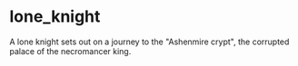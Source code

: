 # lone_knight
A lone knight sets out on a journey to the "Ashenmire crypt", the corrupted palace of the necromancer king.
